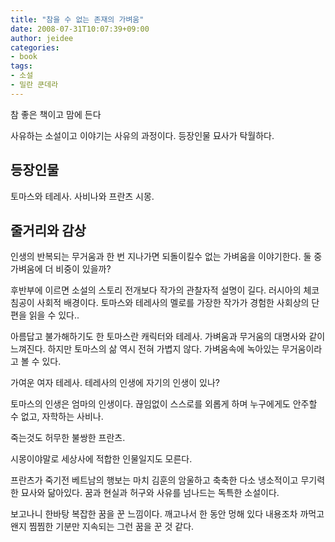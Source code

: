 ```yaml
---
title: "참을 수 없는 존재의 가벼움"
date: 2008-07-31T10:07:39+09:00
author: jeidee
categories:
- book
tags:
- 소설
- 밀란 쿤데라
---
```


참 좋은 책이고 맘에 든다

사유하는 소설이고 이야기는 사유의 과정이다.
등장인물 묘사가 탁월하다.

## 등장인물

토마스와 테레사.
사비나와 프란츠
시몽.

## 줄거리와 감상

 인생의 반복되는 무거움과 한 번 지나가면 되돌이킬수 없는 가벼움을 이야기한다. 둘 중 가벼움에 더 비중이 있을까?

 후반부에 이르면 소설의 스토리 전개보다 작가의 관찰자적 설명이 길다. 러시아의 체코 침공이 사회적 배경이다. 토마스와 테레사의 멜로를 가장한 작가가 경험한 사회상의 단편을 읽을 수 있다..

 아름답고 불가해하기도 한 토마스란 캐릭터와 테레사. 가벼움과 무거움의 대명사와 같이 느껴진다. 하지만 토마스의 삶 역시 전혀 가볍지 않다. 가벼움속에 녹아있는 무거움이라고 볼 수 있다.

 가여운 여자 테레사. 테레사의 인생에 자기의 인생이 있나?
 
 토마스의 인생은 엄마의 인생이다. 끊임없이 스스로를 외롭게 하며 누구에게도 안주할 수 없고, 자학하는 사비나.

 죽는것도 허무한 불쌍한 프란츠.

 시몽이야말로 세상사에 적합한 인물일지도 모른다.

 프란츠가 죽기전 베트남의 행보는 마치 김훈의 암울하고 축축한 다소 냉소적이고 무기력한 묘사와 닮아있다. 꿈과 현실과 허구와 사유를 넘나드는 독특한 소설이다.

 보고나니 한바탕 복잡한 꿈을 꾼 느낌이다. 깨고나서 한 동안 멍해 있다 내용조차 까먹고 왠지 찜찜한 기분만 지속되는 그런 꿈을 꾼 것 같다.